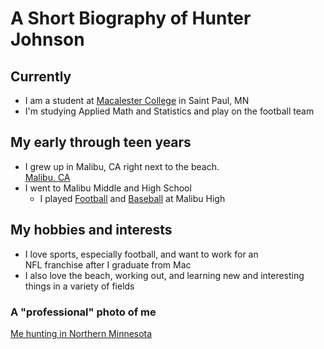 A Short Biography of Hunter Johnson
============

## Currently


* I am a student at [Macalester College](http://www.macalester.edu/) in Saint Paul, MN
* I'm studying Applied Math and Statistics and play on the football team


## My early through teen years                

* I grew up in Malibu, CA right next to the beach.  
[Malibu, CA](http://www.24hourcaregivers.net/uploads/9/7/8/4/9784892/1800682_orig.png)
* I went to Malibu Middle and High School 
  * I played [Football](http://sphotos-a.xx.fbcdn.net/hphotos-ash4/308655_10150342109676022_648160681_n.jpg) and [Baseball](http://sphotos-b.xx.fbcdn.net/hphotos-frc3/554385_10150925616892629_1159827977_n.jpg) at Malibu High



## My hobbies and interests

* I love sports, especially football, and want to work for an   
NFL franchise after I graduate from Mac
* I also love the beach, working out, and learning
new and interesting things in a variety of fields




### A "professional" photo of me
[Me hunting in Northern Minnesota](http://sphotos-d.ak.fbcdn.net/hphotos-ak-prn1/62619_10201004177212597_1421564229_n.jpg)

